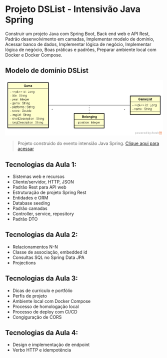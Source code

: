# Projeto DSList - Intensivão Java Spring
Construir um projeto Java com Spring Boot, Back end web e API Rest, Padrão desenvolvimento em camadas, Implementar modelo de domínio, Acessar banco de dados, Implementar lógica de negócio, Implementar lógica de negócio, Boas práticas e padrões, Preparar ambiente local com Docker e Docker Compose.
## Modelo de domínio DSList
![Modelo de domínio DSList](https://raw.githubusercontent.com/devsuperior/java-spring-dslist/main/resources/dslist-model.png)
> Projeto construido do evento intensião Java Spring.
[Clique aqui para acessar](https://devsuperior.com.br/java-spring-ultimate)
##  Tecnologias da Aula 1:
- Sistemas web e recursos
- Cliente/servidor, HTTP, JSON
- Padrão Rest para API web
- Estruturação de projeto Spring Rest
- Entidades e ORM
- Database seeding
- Padrão camadas
- Controller, service, repository
- Padrão DTO
##  Tecnologias da Aula 2:
- Relacionamentos N-N
- Classe de associação, embedded id
- Consultas SQL no Spring Data JPA
- Projections
##  Tecnologias da Aula 3:
- Dicas de curriculo e portfólio
- Perfis de projeto
- Ambiente local com Docker Compose
- Processo de homologação local
- Processo de deploy com CI/CD
- Congiguração de CORS
##  Tecnologias da Aula 4:
- Design e implementação de endpoint
- Verbo HTTP e idempotência
